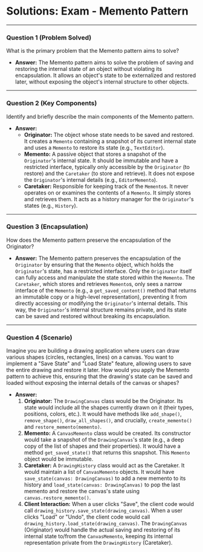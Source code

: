 
# Solutions: Exam - Memento Pattern

---

### Question 1 (Problem Solved)

What is the primary problem that the Memento pattern aims to solve?

-   **Answer:** The Memento pattern aims to solve the problem of saving and restoring the internal state of an object without violating its encapsulation. It allows an object's state to be externalized and restored later, without exposing the object's internal structure to other objects.

---

### Question 2 (Key Components)

Identify and briefly describe the main components of the Memento pattern.

-   **Answer:**
    -   **Originator:** The object whose state needs to be saved and restored. It creates a `Memento` containing a snapshot of its current internal state and uses a `Memento` to restore its state (e.g., `TextEditor`).
    -   **Memento:** A passive object that stores a snapshot of the `Originator`'s internal state. It should be immutable and have a restricted interface, typically only accessible by the `Originator` (to restore) and the `Caretaker` (to store and retrieve). It does not expose the `Originator`'s internal details (e.g., `EditorMemento`).
    -   **Caretaker:** Responsible for keeping track of the `Memento`s. It never operates on or examines the contents of a `Memento`. It simply stores and retrieves them. It acts as a history manager for the `Originator`'s states (e.g., `History`).

---

### Question 3 (Encapsulation)

How does the Memento pattern preserve the encapsulation of the Originator?

-   **Answer:** The Memento pattern preserves the encapsulation of the `Originator` by ensuring that the `Memento` object, which holds the `Originator`'s state, has a restricted interface. Only the `Originator` itself can fully access and manipulate the state stored within the `Memento`. The `Caretaker`, which stores and retrieves `Memento`s, only sees a narrow interface of the `Memento` (e.g., a `get_saved_content()` method that returns an immutable copy or a high-level representation), preventing it from directly accessing or modifying the `Originator`'s internal details. This way, the `Originator`'s internal structure remains private, and its state can be saved and restored without breaking its encapsulation.

---

### Question 4 (Scenario)

Imagine you are building a drawing application where users can draw various shapes (circles, rectangles, lines) on a canvas. You want to implement a "Save State" and "Load State" feature, allowing users to save the entire drawing and restore it later. How would you apply the Memento pattern to achieve this, ensuring that the drawing's state can be saved and loaded without exposing the internal details of the canvas or shapes?

-   **Answer:**
    1.  **Originator:** The `DrawingCanvas` class would be the Originator. Its state would include all the shapes currently drawn on it (their types, positions, colors, etc.). It would have methods like `add_shape()`, `remove_shape()`, `draw_all_shapes()`, and crucially, `create_memento()` and `restore_memento(memento)`.
    2.  **Memento:** A `CanvasMemento` class would be created. Its constructor would take a snapshot of the `DrawingCanvas`'s state (e.g., a deep copy of the list of shapes and their properties). It would have a method `get_saved_state()` that returns this snapshot. This `Memento` object would be immutable.
    3.  **Caretaker:** A `DrawingHistory` class would act as the Caretaker. It would maintain a list of `CanvasMemento` objects. It would have `save_state(canvas: DrawingCanvas)` to add a new memento to its history and `load_state(canvas: DrawingCanvas)` to pop the last memento and restore the canvas's state using `canvas.restore_memento()`.
    4.  **Client Interaction:** When a user clicks "Save", the client code would call `drawing_history.save_state(drawing_canvas)`. When a user clicks "Load" or "Undo", the client code would call `drawing_history.load_state(drawing_canvas)`. The `DrawingCanvas` (Originator) would handle the actual saving and restoring of its internal state to/from the `CanvasMemento`, keeping its internal representation private from the `DrawingHistory` (Caretaker).

